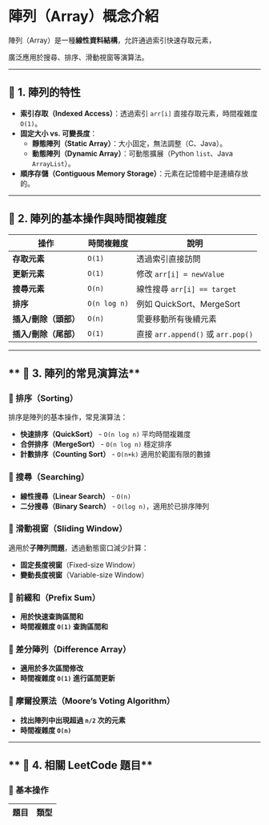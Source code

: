 # 陣列（Array）概念介紹

陣列（Array）是一種**線性資料結構**，允許通過索引快速存取元素，

廣泛應用於搜尋、排序、滑動視窗等演算法。

---

## **📌 1. 陣列的特性**
- **索引存取（Indexed Access）**：透過索引 `arr[i]` 直接存取元素，時間複雜度 `O(1)`。
- **固定大小 vs. 可變長度**：
  - **靜態陣列（Static Array）**：大小固定，無法調整（C、Java）。
  - **動態陣列（Dynamic Array）**：可動態擴展（Python `list`、Java `ArrayList`）。
- **順序存儲（Contiguous Memory Storage）**：元素在記憶體中是連續存放的。

---

## **📌 2. 陣列的基本操作與時間複雜度**
| **操作** | **時間複雜度** | **說明** |
|------|----------|------|
| **存取元素** | `O(1)` | 透過索引直接訪問 |
| **更新元素** | `O(1)` | 修改 `arr[i] = newValue` |
| **搜尋元素** | `O(n)` | 線性搜尋 `arr[i] == target` |
| **排序** | `O(n log n)` | 例如 QuickSort、MergeSort |
| **插入/刪除（頭部）** | `O(n)` | 需要移動所有後續元素 |
| **插入/刪除（尾部）** | `O(1)` | 直接 `arr.append()` 或 `arr.pop()` |

---

## ** 📌 3. 陣列的常見演算法**
### **🔹 排序（Sorting）**
排序是陣列的基本操作，常見演算法：
- **快速排序（QuickSort）** - `O(n log n)` 平均時間複雜度
- **合併排序（MergeSort）** - `O(n log n)` 穩定排序
- **計數排序（Counting Sort）** - `O(n+k)` 適用於範圍有限的數據

### **🔹 搜尋（Searching）**
- **線性搜尋（Linear Search）** - `O(n)`
- **二分搜尋（Binary Search）** - `O(log n)`，適用於已排序陣列

### **🔹 滑動視窗（Sliding Window）**
適用於**子陣列問題**，透過動態窗口減少計算：
- **固定長度視窗**（Fixed-size Window）
- **變動長度視窗**（Variable-size Window）

### **🔹 前綴和（Prefix Sum）**
- **用於快速查詢區間和**
- **時間複雜度 `O(1)` 查詢區間和**

### **🔹 差分陣列（Difference Array）**
- **適用於多次區間修改**
- **時間複雜度 `O(1)` 進行區間更新**

### **🔹 摩爾投票法（Moore’s Voting Algorithm）**
- **找出陣列中出現超過 `n/2` 次的元素**
- **時間複雜度 `O(n)`**

---

## ** 📌 4. 相關 LeetCode 題目**
### **📌 基本操作**
| 題目 | 類型 |
|------|------|


